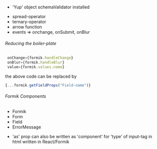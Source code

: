 - 'Yup' object schemaValidator installed

* spread-operator
* ternary-operator
* arrow function
* events => onchange, onSubmit, onBlur

###### Reducing the boiler-plate

```javascript
 onChange={formik.handleChange}
 onBlur={formik.handleBlur}
 value={formik.values.name}
```

the above code can be replaced by

```javascript
{...formik.getFieldProps("Field-name")}
```

###### Formik Components

- Formik
- Form
- Field
- ErrorMessage

* 'as' prop can also be written as 'component' for 'type' of input-tag in html written in React/Formik
